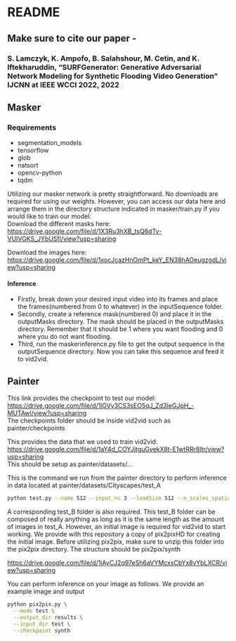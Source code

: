# README
## Make sure to cite our paper - 
### S. Lamczyk, K. Ampofo, B. Salahshour, M. Cetin, and K. Iftekharuddin, “SURFGenerator: Generative Adversarial Network Modeling for Synthetic Flooding Video Generation” IJCNN at IEEE WCCI 2022, 2022


## Masker
### Requirements
- segmentation_models
- tensorflow
- glob
- natsort
- opencv-python
- tqdm

Utilizing our masker network is pretty straightforward. No downloads are required for using our weights. However, you can access our data here and arrange them in the directory structure indicated in masker/train.py if you would like to train our model:  
Download the different masks here: https://drive.google.com/file/d/1X3Ru3hXB_tsQ6dTv-VUIVGKS_JYbUSfl/view?usp=sharing

Download the images here: https://drive.google.com/file/d/1xocJcazHnOmPt_keY_EN38hAOeugzgdL/view?usp=sharing

#### Inference
- Firstly, break down your desired input video into its frames and place the frames(numbered from 0 to whatever) in the inputSequence folder.
- Secondly, create a reference mask(numbered 0) and place it in the outputMasks directory. The mask should be placed in the outputMasks directory. Remember that it should be 1 where you want flooding and 0 where you do not want flooding.
- Third, run the maskerinference.py file to get the output sequence in the outputSequence directory. Now you can take this sequence and feed it to vid2vid.

## Painter
This link provides the checkpoint to test our model:  
https://drive.google.com/file/d/1lGVy3CS3sEO5qJ_Zd3IeGJpH_-MUTAwl/view?usp=sharing  
The checkpoints folder should be inside vid2vid such as painter/checkpoints

This provides the data that we used to train vid2vid:  
https://drive.google.com/file/d/1aY4d_COYJjtguGvekX8t-E1wtRRr8ltr/view?usp=sharing  
This should be setup as painter/datasets/...

This is the command we run from the painter directory to perform inference in data located at painter/datasets/Cityscapes/test_A  
```sh
python test.py --name 512 --input_nc 3 --loadSize 512 --n_scales_spatial 2 --use_real_img
```
A corresponding test_B folder is also required. This test_B folder can be composed of really anything as long as it is the same length as the amount of images in test_A. However, an initial image is required for vid2vid to start working. We provide with this repository a copy of pix2pixHD for creating the initial image. Before utilizing pix2pix, make sure to unzip this folder into the pix2pix directory. The structure should be pix2pix/synth

https://drive.google.com/file/d/1jAyCJ2q97eSh6aVYMcxsCbYx8vYbLXCR/view?usp=sharing

You can perform inference on your image as follows. We provide an example image and output

```sh
python pix2pix.py \
  --mode test \
  --output_dir results \
  --input_dir test \
  --checkpoint synth
  ```
